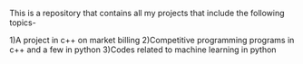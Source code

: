 This is a repository that contains all my projects that include the following topics-

1)A project in c++ on market billing
2)Competitive programming programs in c++ and a few in python
3)Codes related to machine learning in python

